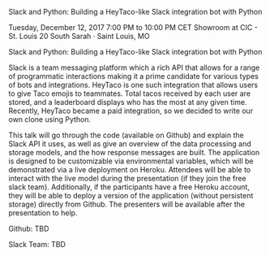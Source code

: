 Slack and Python: Building a HeyTaco-like Slack integration bot with Python

Tuesday, December 12, 2017
7:00 PM to 10:00 PM
CET Showroom at CIC - St. Louis
20 South Sarah · Saint Louis, MO

Slack and Python: Building a HeyTaco-like Slack integration bot with Python

Slack is a team messaging platform which a rich API that allows for a range of programmatic interactions making it a prime candidate for various types of bots and integrations. HeyTaco is one such integration that allows users to give Taco emojis to teammates. Total tacos received by each user are stored, and a leaderboard displays who has the most at any given time. Recently, HeyTaco became a paid integration, so we decided to write our own clone using Python.

This talk will go through the code (available on Github) and explain the Slack API it uses, as well as give an overview of the data processing and storage models, and the how response messages are built. The application is designed to be customizable via environmental variables, which will be demonstrated via a live deployment on Heroku. Attendees will be able to interact with the live model during the presentation (if they join the free slack team). Additionally, if the participants have a free Heroku account, they will be able to deploy a version of the application (without persistent storage) directly from Github. The presenters will be available after the presentation to help.

Github: TBD

Slack Team: TBD

